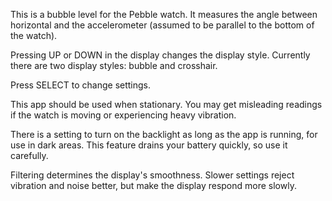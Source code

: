 This is a bubble level for the Pebble watch.
It measures the angle between horizontal and the accelerometer (assumed to be parallel to the bottom of the watch).

Pressing UP or DOWN in the display changes the display style.  Currently there are two display styles: bubble and crosshair.

Press SELECT to change settings.

This app should be used when stationary.  You may get misleading readings if the watch is moving or experiencing heavy vibration.

There is a setting to turn on the backlight as long as the app is running, for use in dark areas.  This feature drains your battery quickly, so use it carefully.

Filtering determines the display's smoothness.  Slower settings reject vibration and noise better, but make the display respond more slowly.
